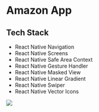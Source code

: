 # Amazon App

## Tech Stack

- React Native Navigation
- React Native Screens
- React Native Safe Area Context
- React Native Gesture Handler
- React Native Masked View
- React Native Linear Gradient
- React Native Swiper
- React Native Vector Icons

![](amazonNative.gif)
